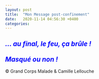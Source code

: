 ```yaml
---
layout: post
title:  "Mon Message post-confinement"
date:   2020-11-14 04:56:30 +0400
categories: 
---
```

<!---

--->


<span style="color: blue">***... au final, le feu, ça brûle !***</span>
<br/>
<br/>
<span style="color: blue">***Masqué ou non !***</span>
<br/>
------
&copy;  Grand Corps Malade & Camille Lellouche